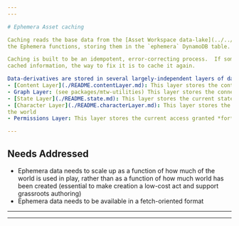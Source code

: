 ```yaml
---
---

# Ephemera Asset caching

Caching reads the base data from the [Asset Workspace data-lake](../../../packages/mtw-asset-workspace/README.md), and creates data-derivatives to support
the Ephemera functions, storing them in the `ephemera` DynamoDB table.

Caching is built to be an idempotent, error-correcting process.  If something goes wrong with the
cached information, the way to fix it is to cache it again.

Data-derivatives are stored in several largely-independent layers of data:
- [Content Layer](./README.contentLayer.md): This layer stores the content of the underlying components (rooms, features, etc.) as it will be needed to render the world
- Graph Layer: (see packages/mtw-utilities) This layer stores the connections between different assets and components (what is dependent upon what earlier asset)
- [State Layer](./README.state.md): This layer stores the current state of all variables in the programmatic layer of the assets, and allows the world to be responsive
- [Character Layer](./README.characterLayer.md): This layer stores the content of the underlying Character assets, as needed to render and play each character in
the world
- Permissions Layer: This layer stores the current access granted *for* each character, *to* some set of assets (as well as globally accessible Canonical assets)

---
```


## Needs Addressed

- Ephemera data needs to scale up as a function of how much of the world is used in play, rather than as a function of how much
world has been created (essential to make creation a low-cost act and support grassroots authoring)
- Ephemera data needs to be available in a fetch-oriented format

---
---